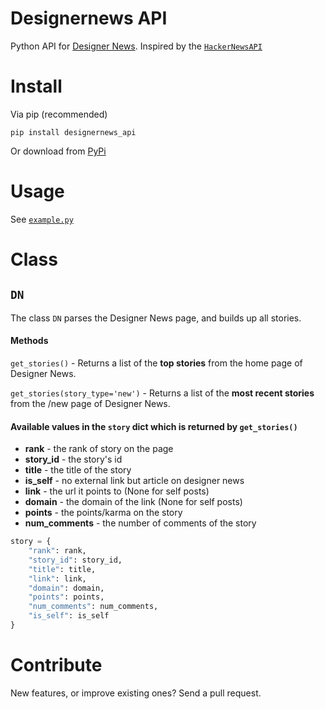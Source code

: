 # Designernews API

Python API for [Designer News](https://news.layervault.com/). Inspired by the [`HackerNewsAPI`](https://github.com/karan/HackerNewsAPI/)


# Install

Via pip (recommended)

```
pip install designernews_api
```

Or download from [PyPi](https://pypi.python.org/pypi/designernews_api)


# Usage


See [`example.py`](https://github.com/j7nn7k/designernews_api/blob/master/example.py)


# Class


## `DN`

The class `DN` parses the Designer News page, and builds up all stories.

#### Methods

`get_stories()` - Returns a list of the **top stories** from the home page of Designer News.

`get_stories(story_type='new')`  - Returns a list of the **most recent stories** from the /new page of Designer News.

#### Available values in the `story` dict which is returned by `get_stories()`

* **rank** - the rank of story on the page
* **story_id** - the story's id
* **title** - the title of the story
* **is_self** - no external link but article on designer news
* **link** - the url it points to (None for self posts)
* **domain** - the domain of the link (None for self posts)
* **points** - the points/karma on the story
* **num_comments** - the number of comments of the story


```python
story = {
    "rank": rank,
    "story_id": story_id,
    "title": title,
    "link": link,
    "domain": domain,
    "points": points,
    "num_comments": num_comments,
    "is_self": is_self
}
```


Contribute
==========

New features, or improve existing ones? Send a pull request.
